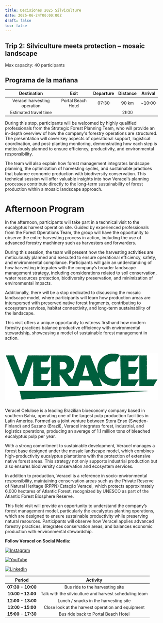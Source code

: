 ```yaml
---
title: Decisiones 2025 Silviculture
date: 2025-06-24T00:00:00Z
draft: false
toc: false
---
```


## Trip 2: Silviculture meets protection – mosaic landscape

Max capacity: 40 participants

## Programa de la mañana

| Destination | Exit | Departure | Distance | Arrival |
| :---: |:---: | :---: | :---: | :---: |
| Veracel harvesting operation | Portal Beach Hotel | 07:30| 90 km | ~10:00 |
| Estimated travel time ||| 2h00 |

During this stop, participants will be welcomed by highly qualified professionals from the Strategic Forest Planning Team, who will provide an in-depth overview of how the company's forestry operations are structured. The presentation will cover key aspects of operational support, logistical coordination, and post-planting monitoring, demonstrating how each step is meticulously planned to ensure efficiency, productivity, and environmental responsibility.

The team will also explain how forest management integrates landscape planning, the optimization of harvesting cycles, and sustainable practices that balance economic production with biodiversity conservation. This technical session will offer valuable insights into how Veracel’s planning processes contribute directly to the long-term sustainability of forest production within a mosaic landscape approach.

# Afternoon Program

In the afternoon, participants will take part in a technical visit to the eucalyptus harvest operation site. Guided by experienced professionals from the Forest Operations Team, the group will have the opportunity to observe the entire harvesting process in action, including the use of advanced forestry machinery such as harvesters and forwarders.

During this session, the team will present how the harvesting activities are meticulously planned and executed to ensure operational efficiency, safety, and environmental compliance. Participants will gain an understanding of how harvesting integrates with the company’s broader landscape management strategy, including considerations related to soil conservation, water resources protection, biodiversity preservation, and minimization of environmental impacts.

Additionally, there will be a stop dedicated to discussing the mosaic landscape model, where participants will learn how production areas are interspersed with preserved native forest fragments, contributing to ecosystem services, habitat connectivity, and long-term sustainability of the landscape.

This visit offers a unique opportunity to witness firsthand how modern forestry practices balance productive efficiency with environmental stewardship, showcasing a model of sustainable forest management in action.


# [![Veracel](/images/logoveracel.gif)](https://www.veracel.com.br/)

Veracel Celulose is a leading Brazilian bioeconomy company based in southern Bahia, operating one of the largest pulp production facilities in Latin America. Formed as a joint venture between Stora Enso (Sweden-Finland) and Suzano (Brazil), Veracel integrates forest, industrial, and logistics operations, producing an average of 1.1 million tons of bleached eucalyptus pulp per year.

With a strong commitment to sustainable development, Veracel manages a forest base designed under the mosaic landscape model, which combines high-productivity eucalyptus plantations with the protection of extensive native forest areas. This strategy not only supports industrial production but also ensures biodiversity conservation and ecosystem services.

In addition to production, Veracel is a reference in socio-environmental responsibility, maintaining conservation areas such as the Private Reserve of Natural Heritage (RPPN) Estação Veracel, which protects approximately 6,000 hectares of Atlantic Forest, recognized by UNESCO as part of the Atlantic Forest Biosphere Reserve.

This field visit will provide an opportunity to understand the company’s forest management model, particularly the eucalyptus planting operations, which are designed to ensure sustainable productivity while preserving natural resources. Participants will observe how Veracel applies advanced forestry practices, integrates conservation areas, and balances economic production with environmental stewardship.

**Follow Veracel on Social Media:**


[![Instagram](https://img.shields.io/badge/Instagram-%40veracelcelulose-%23E4405F?style=for-the-badge&logo=instagram)](https://www.instagram.com/veracelcelulose/)

[![YouTube](https://img.shields.io/badge/YouTube-Canal%20Veracel-%23FF0000?style=for-the-badge&logo=youtube)](https://www.youtube.com/user/CanalVeracel)

[![LinkedIn](https://img.shields.io/badge/LinkedIn-Veracel%20Celulose-%230077B5?style=for-the-badge&logo=linkedin)](https://www.linkedin.com/company/veracelcelulose/)

| **Period** | **Activity** |
| :---: | :---: |
| **07:30 - 10:00** | Bus ride to the harvesting site |
| **10:00 – 12:00** | Talk with the silviculture and harvest scheduling team |
| **12:00 - 13:00** | Lunch / snacks in the harvesting site |
| **13:00 – 15:00** | Close look at the harvest operation and equipment |
| **15:00 - 17:30** | Bus ride back to Portal Beach Hotel |
